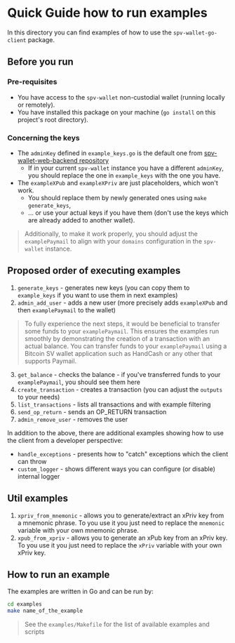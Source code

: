 # Quick Guide how to run examples

In this directory you can find examples of how to use the `spv-wallet-go-client` package.

## Before you run

### Pre-requisites

-   You have access to the `spv-wallet` non-custodial wallet (running locally or remotely).
-   You have installed this package on your machine (`go install` on this project's root directory).

### Concerning the keys

-   The `adminKey` defined in `example_keys.go` is the default one from [spv-wallet-web-backend repository](https://github.com/bitcoin-sv/spv-wallet-web-backend/blob/main/config/viper.go#L56)
    -   If in your current `spv-wallet` instance you have a different `adminKey`, you should replace the one in `example_keys` with the one you have.
-   The `exampleXPub` and `exampleXPriv` are just placeholders, which won't work.
    -   You should replace them by newly generated ones using `make generate_keys`,
    -   ... or use your actual keys if you have them (don't use the keys which are already added to another wallet).

> Additionally, to make it work properly, you should adjust the `examplePaymail` to align with your `domains` configuration in the `spv-wallet` instance.

## Proposed order of executing examples

1. `generate_keys` - generates new keys (you can copy them to `example_keys` if you want to use them in next examples)
2. `admin_add_user` - adds a new user (more precisely adds `exampleXPub` and then `examplePaymail` to the wallet)

> To fully experience the next steps, it would be beneficial to transfer some funds to your `examplePaymail`. This ensures the examples run smoothly by demonstrating the creation of a transaction with an actual balance. You can transfer funds to your `examplePaymail` using a Bitcoin SV wallet application such as HandCash or any other that supports Paymail.

3. `get_balance` - checks the balance - if you've transferred funds to your `examplePaymail`, you should see them here
4. `create_transaction` - creates a transaction (you can adjust the `outputs` to your needs)
5. `list_transactions` - lists all transactions and with example filtering
6. `send_op_return` - sends an OP_RETURN transaction
7. `admin_remove_user` - removes the user

In addition to the above, there are additional examples showing how to use the client from a developer perspective:

-   `handle_exceptions` - presents how to "catch" exceptions which the client can throw
-   `custom_logger` - shows different ways you can configure (or disable) internal logger

## Util examples

1. `xpriv_from_mnemonic` - allows you to generate/extract an xPriv key from a mnemonic phrase. To you use it you just need to replace the `mnemonic` variable with your own mnemonic phrase.
2. `xpub_from_xpriv` - allows you to generate an xPub key from an xPriv key. To you use it you just need to replace the `xPriv` variable with your own xPriv key.

## How to run an example

The examples are written in Go and can be run by:

```bash
cd examples
make name_of_the_example
```

> See the `examples/Makefile` for the list of available examples and scripts
